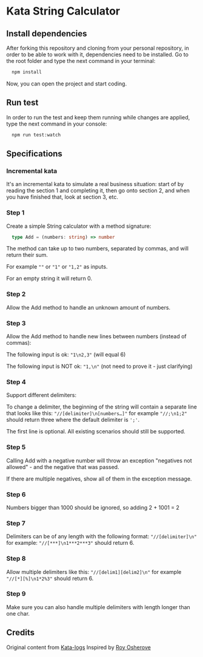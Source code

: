 # Kata String Calculator

## Install dependencies

After forking this repository and cloning from your personal repository, in order to be able to work with it, dependencies need to be installed. Go to the root folder and type the next command in your terminal:

```bash
  npm install
```

Now, you can open the project and start coding.


## Run test

In order to run the test and keep them running while changes are applied, type the next command in your console:

```bash
  npm run test:watch
```


## Specifications

### Incremental kata
It's an incremental kata to simulate a real business situation: start of by reading the section 1 and completing it, then go onto section 2, and when you have finished that, look at section 3, etc.

### Step 1
Create a simple String calculator with a method signature:
```typescript
  type Add = (numbers: string) => number
```

The method can take up to two numbers, separated by commas, and will return their sum.

For example `""` or `"1"` or `"1,2"` as inputs.

For an empty string it will return 0.

### Step 2
Allow the Add method to handle an unknown amount of numbers.

### Step 3
Allow the Add method to handle new lines between numbers (instead of commas):

The following input is ok: `"1\n2,3"` (will equal 6)

The following input is NOT ok: `"1,\n"` (not need to prove it - just clarifying)

### Step 4
Support different delimiters:

To change a delimiter, the beginning of the string will contain a separate line that looks like this: `"//[delimiter]\n[numbers…]"` for example `"//;\n1;2"` should return three where the default delimiter is `';'`.

The first line is optional. All existing scenarios should still be supported.

### Step 5
Calling Add with a negative number will throw an exception "negatives not allowed" - and the negative that was passed.

If there are multiple negatives, show all of them in the exception message.

### Step 6
Numbers bigger than 1000 should be ignored, so adding 2 + 1001 = 2

### Step 7
Delimiters can be of any length with the following format: `"//[delimiter]\n"` for example: `"//[***]\n1***2***3"` should return 6.

### Step 8
Allow multiple delimiters like this: `"//[delim1][delim2]\n"` for example `"//[*][%]\n1*2%3"` should return 6.

### Step 9
Make sure you can also handle multiple delimiters with length longer than one char.


## Credits
Original content from [Kata-logs](https://kata-log.rocks/string-calculator-kata)
Inspired by [Roy Osherove](https://osherove.com/tdd-kata-1/)
